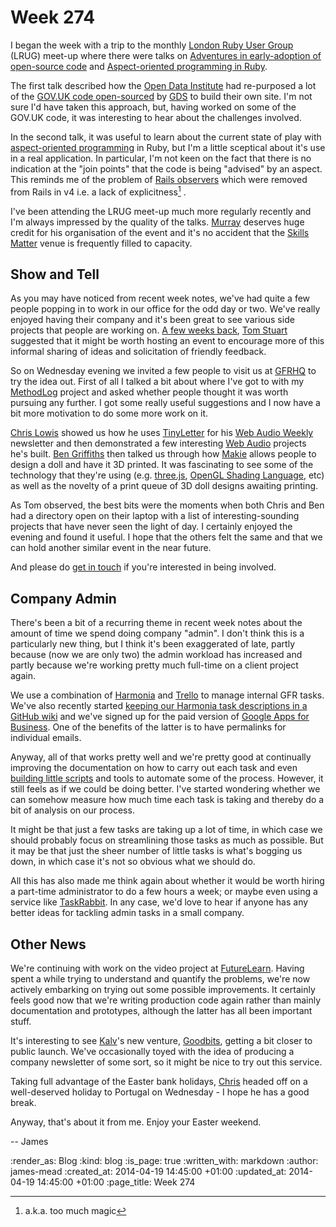 Week 274
========

I began the week with a trip to the monthly [London Ruby User Group][LRUG] (LRUG) meet-up where there were talks on [Adventures in early-adoption of open-source code][] and [Aspect-oriented programming in Ruby][].

The first talk described how the [Open Data Institute][ODI] had re-purposed a lot of the [GOV.UK code open-sourced][alphagov] by [GDS][] to build their own site. I'm not sure I'd have taken this approach, but, having worked on some of the GOV.UK code, it was interesting to hear about the challenges involved.

In the second talk, it was useful to learn about the current state of play with [aspect-oriented programming][AOP] in Ruby, but I'm a little sceptical about it's use in a real application. In particular, I'm not keen on the fact that there is no indication at the "join points" that the code is being "advised" by an aspect. This reminds me of the problem of [Rails observers][] which were removed from Rails in v4 i.e. a lack of explicitness[^1] .

I've been attending the LRUG meet-up much more regularly recently and I'm always impressed by the quality of the talks. [Murray][] deserves huge credit for his organisation of the event and it's no accident that the [Skills Matter][] venue is frequently filled to capacity.

## Show and Tell

As you may have noticed from recent week notes, we've had quite a few people popping in to work in our office for the odd day or two. We've really enjoyed having their company and it's been great to see various side projects that people are working on. [A few weeks back][], [Tom Stuart][] suggested that it might be worth hosting an event to encourage more of this informal sharing of ideas and solicitation of friendly feedback.

So on Wednesday evening we invited a few people to visit us at [GFRHQ][] to try the idea out. First of all I talked a bit about where I've got to with my [MethodLog][] project and asked whether people thought it was worth pursuing any further. I got some really useful suggestions and I now have a bit more motivation to do some more work on it.

[Chris Lowis][] showed us how he uses [TinyLetter][] for his [Web Audio Weekly][] newsletter and then demonstrated a few interesting [Web Audio][] projects he's built. [Ben Griffiths][] then talked us through how [Makie][] allows people to design a doll and have it 3D printed. It was fascinating to see some of the technology that they're using (e.g. [three.js][], [OpenGL Shading Language][], etc) as well as the novelty of a print queue of 3D doll designs awaiting printing.

As Tom observed, the best bits were the moments when both Chris and Ben had a directory open on their laptop with a list of interesting-sounding projects that have never seen the light of day. I certainly enjoyed the evening and found it useful. I hope that the others felt the same and that we can hold another similar event in the near future.

And please do [get in touch][] if you're interested in being involved.

## Company Admin

There's been a bit of a recurring theme in recent week notes about the amount of time we spend doing company "admin". I don't think this is a particularly new thing, but I think it's been exaggerated of late, partly because (now we are only two) the admin workload has increased and partly because we're working pretty much full-time on a client project again.

We use a combination of [Harmonia][] and [Trello][] to manage internal GFR tasks. We've also recently started [keeping our Harmonia task descriptions in a GitHub wiki][] and we've signed up for the paid version of [Google Apps for Business][]. One of the benefits of the latter is to have permalinks for individual emails.

Anyway, all of that works pretty well and we're pretty good at continually improving the documentation on how to carry out each task and even [building little scripts][] and tools to automate some of the process. However, it still feels as if we could be doing better. I've started wondering whether we can somehow measure how much time each task is taking and thereby do a bit of analysis on our process.

It might be that just a few tasks are taking up a lot of time, in which case we should probably focus on streamlining those tasks as much as possible. But it may be that just the sheer number of little tasks is what's bogging us down, in which case it's not so obvious what we should do.

All this has also made me think again about whether it would be worth hiring a part-time administrator to do a few hours a week; or maybe even using a service like [TaskRabbit][]. In any case, we'd love to hear if anyone has any better ideas for tackling admin tasks in a small company.

## Other News

We're continuing with work on the video project at [FutureLearn][]. Having spent a while trying to understand and quantify the problems, we're now actively embarking on trying out some possible improvements. It certainly feels good now that we're writing production code again rather than mainly documentation and prototypes, although the latter has all been important stuff.

It's interesting to see [Kalv][]'s new venture, [Goodbits][], getting a bit closer to public launch. We've occasionally toyed with the idea of producing a company newsletter of some sort, so it might be nice to try out this service.

Taking full advantage of the Easter bank holidays, [Chris][] headed off on a well-deserved holiday to Portugal on Wednesday - I hope he has a good break.

Anyway, that's about it from me. Enjoy your Easter weekend.

-- James


[LRUG]: http://lrug.org
[Adventures in early-adoption of open-source code]: https://skillsmatter.com/skillscasts/5181-adventures-in-early-adoption-of-open-source-code
[Aspect-oriented programming in Ruby]: https://skillsmatter.com/skillscasts/5199-aspect-oriented-programming-in-ruby
[ODI]: http://theodi.org/
[alphagov]: https://github.com/alphagov
[GDS]: https://gds.blog.gov.uk/
[AOP]: http://en.wikipedia.org/wiki/Aspect-oriented_programming
[Rails observers]: https://github.com/rails/rails-observers
[Murray]: https://twitter.com/hlame
[Skills Matter]: https://skillsmatter.com/

[A few weeks back]: /week-268
[Tom Stuart]: https://twitter.com/tomstuart
[GFRHQ]: http://gofreerange.com/contact
[MethodLog]: https://github.com/freerange/method_log
[Chris Lowis]: https://twitter.com/chrislowis
[TinyLetter]: https://tinyletter.com/
[Web Audio Weekly]: https://tinyletter.com/webaudioweekly
[Web Audio]: https://developer.mozilla.org/en-US/docs/Web_Audio_API
[Ben Griffiths]: https://twitter.com/beng
[Makie]: http://makie.me/
[three.js]: http://threejs.org/
[OpenGL Shading Language]: http://en.wikipedia.org/wiki/OpenGL_Shading_Language
[get in touch]: /contact

[Harmonia]: https://harmonia.io
[Trello]: https://trello.com/
[keeping our Harmonia task descriptions in a GitHub wiki]: /week-269#harmonia--github-wiki--version-controlled-task-descriptions
[Google Apps for Business]: http://www.google.com/enterprise/apps/business/
[building little scripts]: automating-some-of-the-freeagent-transaction-explanation-process
[TaskRabbit]: https://www.taskrabbit.co.uk/

[FutureLearn]: https://www.futurelearn.com/
[Chris]: /chris-roos
[Kalv]: https://twitter.com/kalv
[Goodbits]: https://goodbits.io/

[^1]: a.k.a. too much magic

:render_as: Blog
:kind: blog
:is_page: true
:written_with: markdown
:author: james-mead
:created_at: 2014-04-19 14:45:00 +01:00
:updated_at: 2014-04-19 14:45:00 +01:00
:page_title: Week 274

